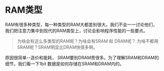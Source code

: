 # RAM类型

RAM有很多种类型，每一种类型的RAM大都差别很大。我们不会一一讨论他们，我们把注意力集中到现代的RAM类型上，讨论会影响程序性能的一些要点。

> 为啥会有这么多类型的RAM呢？为啥会有SRAM 和 DRAM呢？ 为啥不都用SRAM呢？SRAM明显比DRAM快很多啊。

原因很简单--造价和能耗， SRAM要别DRAM贵很多。为了理解SRAM和DRAM的细节，我们看一下1bit 数据是如何存储在SRAM和DRAM内的。




